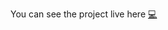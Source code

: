 You can see the project live here <a href="https://federicadegiorgis-portfolio.netlify.app" target: blank>💻</a>
